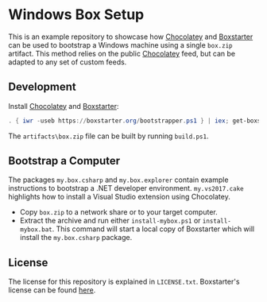 # Windows Box Setup

This is an example repository to showcase how [Chocolatey][choco] and
[Boxstarter][box] can be used to bootstrap a Windows machine using a single
`box.zip` artifact. This method relies on the public [Chocolatey][choco] feed,
but can be adapted to any set of custom feeds.

## Development

Install [Chocolatey][choco] and [Boxstarter][box]:

```powershell
. { iwr -useb https://boxstarter.org/bootstrapper.ps1 } | iex; get-boxstarter -Force
```

The `artifacts\box.zip` file can be built by running `build.ps1`.

## Bootstrap a Computer

The packages `my.box.csharp` and `my.box.explorer` contain example instructions
to bootstrap a .NET developer environment. `my.vs2017.cake` highlights how to
install a Visual Studio extension using Chocolatey.

- Copy `box.zip` to a network share or to your target computer.
- Extract the archive and run either `install-mybox.ps1` or `install-mybox.bat`.
  This command will start a local copy of Boxstarter which will install the
  `my.box.csharp` package.

## License

The license for this repository is explained in `LICENSE.txt`. Boxstarter's
license can be found [here][box_license].

[choco]: https://chocolatey.org/
[box]: https://boxstarter.org/
[box_license]: https://github.com/chocolatey/boxstarter/blob/master/LICENSE.txt
